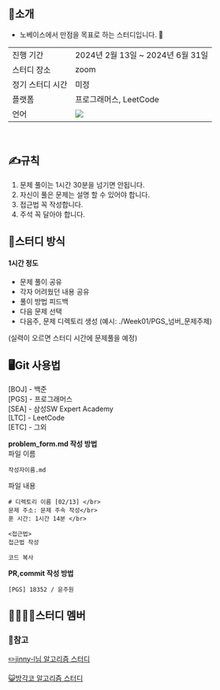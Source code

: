 ## 💯소개
- 노베이스에서 만점을 목표로 하는 스터디입니다. 💪

<table>
  <tr>
    <td>진행 기간</td>
    <td>2024년 2월 13일 ~ 2024년 6월 31일</td>
  </tr>
  <tr>
    <td>스터디 장소</td>
    <td>zoom</td>
  </tr>
  <tr>
    <td>정기 스터디 시간</td>
    <td> 미정 <br>
  </tr>
  <tr>
    <td>플랫폼</td>
    <td>프로그래머스, LeetCode</td>
  </tr>
  <tr>
    <td>언어</td>
    <td><img src="https://img.shields.io/badge/Java-007396.svg?&style=for-the-badge&logo=Java&logoColor=white"> 
    </td>
  </tr>
</table>

<br/>

## ✍️규칙
1. 문제 풀이는 1시간 30분을 넘기면 안됩니다.
2. 자신이 풀은 문제는 설명 할 수 있어야 합니다.
3. 접근법 꼭 작성합니다.
4. 주석 꼭 달아야 합니다.
  
## 📝스터디 방식 
#### 1시간 정도
- 문제 풀이 공유
- 각자 어려웠던 내용 공유
- 풀이 방법 피드백
- 다음 문제 선택
- 다음주, 문제 디렉토리 생성 (예시: ./Week01/PGS_넘버_문제주제)

(실력이 오르면 스터디 시간에 문제풀을 예정)

## 🖥️Git 사용법
[BOJ] - 백준</br>
[PGS] - 프로그래머스</br>
[SEA] - 삼성SW Expert Academy</br>
[LTC] - LeetCode</br>
[ETC] - 그외</br>

<b>problem_form.md 작성 방법</b></br>
파일 이름
```
작성자이름.md
```
파일 내용
```
# 디렉토리 이름 [02/13] </br>
문제 주소: 문제 주속 작성</br>
푼 시간: 1시간 14분 </br>

<접근법>
접근법 작성

코드 복사
```
<b>PR,commit 작성 방법</b>
```
[PGS] 18352 / 윤주원
```

## 👨‍👩‍👧‍👦스터디 멤버


### 🔎참고
[✏️jinny-l님 알고리즘 스터디](https://github.com/CodeSquad-2023-BE-Study/Algorithm-Study/tree/main)

[😺방각코 알고리즘 스터디](https://github.com/CodeSquad-2023-BE-Study/Algorithm-Study/tree/main)
